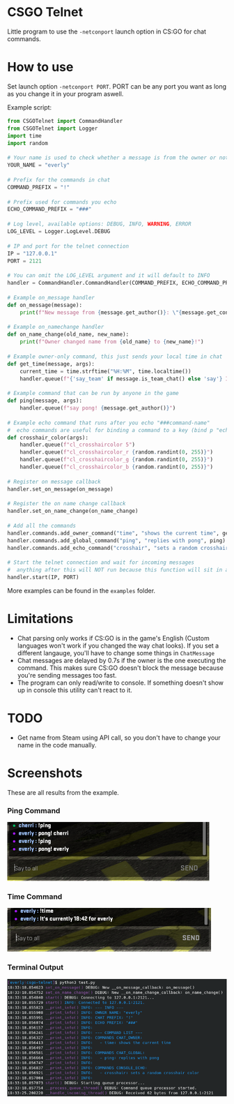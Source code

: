 # CSGO Telnet

Little program to use the `-netconport` launch option in CS:GO for chat commands.

# How to use

Set launch option `-netconport PORT`. PORT can be any port you want as long as you change it in your program aswell. 

Example script:
```py
from CSGOTelnet import CommandHandler
from CSGOTelnet import Logger
import time
import random

# Your name is used to check whether a message is from the owner or not
YOUR_NAME = "everly"

# Prefix for the commands in chat
COMMAND_PREFIX = "!"

# Prefix used for commands you echo
ECHO_COMMAND_PREFIX = "###"

# Log level, available options: DEBUG, INFO, WARNING, ERROR
LOG_LEVEL = Logger.LogLevel.DEBUG

# IP and port for the telnet connection
IP = "127.0.0.1"
PORT = 2121

# You can omit the LOG_LEVEL argument and it will default to INFO
handler = CommandHandler.CommandHandler(COMMAND_PREFIX, ECHO_COMMAND_PREFIX, YOUR_NAME, LOG_LEVEL)

# Example on_message handler
def on_message(message):
	print(f"New message from {message.get_author()}: \"{message.get_content()}\"")

# Example on_namechange handler
def on_name_change(old_name, new_name):
	print(f"Owner changed name from {old_name} to {new_name}!")

# Example owner-only command, this just sends your local time in chat
def get_time(message, args):
	current_time = time.strftime("%H:%M", time.localtime())
	handler.queue(f"{'say_team' if message.is_team_chat() else 'say'} It's currently {current_time} for {message.get_author()}")

# Example command that can be run by anyone in the game
def ping(message, args):
	handler.queue(f"say pong! {message.get_author()}")

# Example echo command that runs after you echo "###command-name"
#  echo commands are useful for binding a command to a key (bind p "echo ###crosshair")
def crosshair_color(args):
	handler.queue(f"cl_crosshaircolor 5")
	handler.queue(f"cl_crosshaircolor_r {random.randint(0, 255)}")
	handler.queue(f"cl_crosshaircolor_g {random.randint(0, 255)}")
	handler.queue(f"cl_crosshaircolor_b {random.randint(0, 255)}")

# Register on message callback
handler.set_on_message(on_message)

# Register the on name change callback
handler.set_on_name_change(on_name_change)

# Add all the commands
handler.commands.add_owner_command("time", "shows the current time", get_time)
handler.commands.add_global_command("ping", "replies with pong", ping)
handler.commands.add_echo_command("crosshair", "sets a random crosshair color", crosshair_color)

# Start the telnet connection and wait for incoming messages
#  anything after this will NOT run because this function will sit in a loop forever
handler.start(IP, PORT)
```

More examples can be found in the `examples` folder.

# Limitations

* Chat parsing only works if CS:GO is in the game's English (Custom languages won't work if you changed the way chat looks). If you set a different langauge, you'll have to change some things in `ChatMessage`
* Chat messages are delayed by 0.7s if the owner is the one executing the command. This makes sure CS:GO doesn't block the message because you're sending messages too fast.
* The program can only read/write to console. If something doesn't show up in console this utility can't react to it.

# TODO

* Get name from Steam using API call, so you don't have to change your name in the code manually.

# Screenshots

These are all results from the example.

### Ping Command
![Ping Command](screenshots/ping-command.png)

### Time Command
![Time Command](screenshots/time-command.png)

### Terminal Output
![Terminal Output](screenshots/terminal-output.png)
